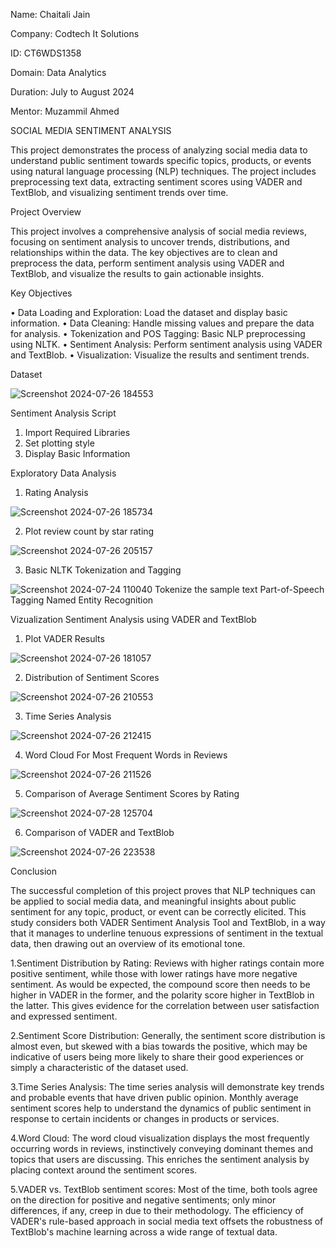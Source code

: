 Name: Chaitali Jain

Company: Codtech It Solutions

ID: CT6WDS1358

Domain: Data Analytics

Duration: July to August 2024

Mentor: Muzammil Ahmed


SOCIAL MEDIA SENTIMENT ANALYSIS

This project demonstrates the process of analyzing social media data to understand public sentiment towards specific topics, products, or events using natural language processing (NLP) techniques. The project includes preprocessing text data, extracting sentiment scores using VADER and TextBlob, and visualizing sentiment trends over time.

Project Overview

This project involves a comprehensive analysis of social media reviews, focusing on sentiment analysis to uncover trends, distributions, and relationships within the data. The key objectives are to clean and preprocess the data, perform sentiment analysis using VADER and TextBlob, and visualize the results to gain actionable insights.

Key Objectives

•	Data Loading and Exploration: Load the dataset and display basic information.
•	Data Cleaning: Handle missing values and prepare the data for analysis.
•	Tokenization and POS Tagging: Basic NLP preprocessing using NLTK.
•	Sentiment Analysis: Perform sentiment analysis using VADER and TextBlob.
•	Visualization: Visualize the results and sentiment trends.

Dataset

 ![Screenshot 2024-07-26 184553](https://github.com/user-attachments/assets/c213f5c4-a1ed-461d-850d-d7f1b64d3b32)

Sentiment Analysis Script
1.	Import Required Libraries
2.	Set plotting style
3.	Display Basic Information

Exploratory Data Analysis
1.	Rating Analysis
   
![Screenshot 2024-07-26 185734](https://github.com/user-attachments/assets/c74227dc-2025-4a3f-88a6-75aead9cedf7)

2.	Plot review count by star rating
   
 ![Screenshot 2024-07-26 205157](https://github.com/user-attachments/assets/755d14cc-4c75-4ac8-b304-6daa67c42e47)

3.	 Basic NLTK Tokenization and Tagging

![Screenshot 2024-07-24 110040](https://github.com/user-attachments/assets/530d8ea1-8066-42ac-bd16-0ea0389770ca)
Tokenize the sample text
Part-of-Speech Tagging
Named Entity Recognition


Vizualization
Sentiment Analysis using VADER and TextBlob

1.	Plot VADER Results
   
 ![Screenshot 2024-07-26 181057](https://github.com/user-attachments/assets/cdd38e21-3d69-4df9-aa38-a04f7844bf18)

2.	 Distribution of Sentiment Scores
   
 ![Screenshot 2024-07-26 210553](https://github.com/user-attachments/assets/7c3a2415-cba0-4311-9247-9c523be362c8)

3.	Time Series Analysis

 ![Screenshot 2024-07-26 212415](https://github.com/user-attachments/assets/1a845404-e375-4396-9b8f-5e33a12e00e4)
 
4.	Word Cloud For Most Frequent Words in Reviews
   
   ![Screenshot 2024-07-26 211526](https://github.com/user-attachments/assets/3cdfa9bb-7853-4867-a64e-3b0028e8ed32)

 
5.	Comparison of Average Sentiment Scores by Rating
    
 ![Screenshot 2024-07-28 125704](https://github.com/user-attachments/assets/07a4a2be-3b9f-4b5c-ac00-ad2893790a1b)


6.	Comparison of VADER and TextBlob
    
 ![Screenshot 2024-07-26 223538](https://github.com/user-attachments/assets/f9095a87-52c1-4f6c-80e7-06f1357ffa07)


Conclusion

The successful completion of this project proves that NLP techniques can be applied to social media data, and meaningful insights about public sentiment for any topic, product, or event can be correctly elicited. This study considers both VADER Sentiment Analysis Tool and TextBlob, in a way that it manages to underline tenuous expressions of sentiment in the textual data, then drawing out an overview of its emotional tone.

1.Sentiment Distribution by Rating: Reviews with higher ratings contain more positive sentiment, while those with lower ratings have more negative sentiment. As would be expected, the compound score then needs to be higher in VADER in the former, and the polarity score higher in TextBlob in the latter. This gives evidence for the correlation between user satisfaction and expressed sentiment.

2.Sentiment Score Distribution: Generally, the sentiment score distribution is almost even, but skewed with a bias towards the positive, which may be indicative of users being more likely to share their good experiences or simply a characteristic of the dataset used.

3.Time Series Analysis: The time series analysis will demonstrate key trends and probable events that have driven public opinion. Monthly average sentiment scores help to understand the dynamics of public sentiment in response to certain incidents or changes in products or services.

4.Word Cloud: The word cloud visualization displays the most frequently occurring words in reviews, instinctively conveying dominant themes and topics that users are discussing. This enriches the sentiment analysis by placing context around the sentiment scores.

5.VADER vs. TextBlob sentiment scores: Most of the time, both tools agree on the direction for positive and negative sentiments; only minor differences, if any, creep in due to their methodology. The efficiency of VADER's rule-based approach in social media text offsets the robustness of TextBlob's machine learning across a wide range of textual data.
